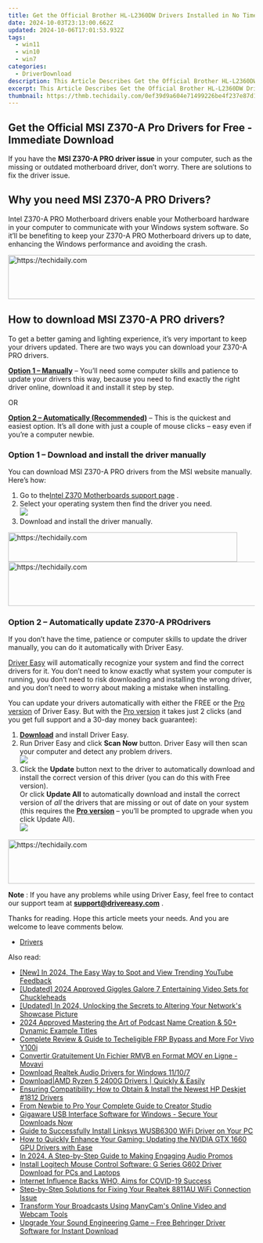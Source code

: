 ```yaml
---
title: Get the Official Brother HL-L2360DW Drivers Installed in No Time - Free Downloads Available
date: 2024-10-03T23:13:00.662Z
updated: 2024-10-06T17:01:53.932Z
tags:
  - win11
  - win10
  - win7
categories:
  - DriverDownload
description: This Article Describes Get the Official Brother HL-L2360DW Drivers Installed in No Time - Free Downloads Available
excerpt: This Article Describes Get the Official Brother HL-L2360DW Drivers Installed in No Time - Free Downloads Available
thumbnail: https://thmb.techidaily.com/0ef39d9a604e71499226be4f237e87d1b86c04c6f94c96b9949bbc0cc087d2d2.jpg
---
```


## Get the Official MSI Z370-A Pro Drivers for Free - Immediate Download

If you have the **MSI Z370-A PRO driver issue** in your computer, such as the missing or outdated motherboard driver, don’t worry. There are solutions to fix the driver issue.

## Why you need MSI Z370-A PRO Drivers?

 Intel Z370-A PRO Motherboard drivers enable your Motherboard hardware in your computer to communicate with your Windows system software. So it’ll be benefiting to keep your Z370-A PRO Motherboard drivers up to date, enhancing the Windows performance and avoiding the crash.

<!-- affiliate ads begin -->
<a href="https://appsumo.8odi.net/c/5597632/2049364/7443" target="_top" id="2049364">
  <img src="//a.impactradius-go.com/display-ad/7443-2049364" border="0" alt="https://techidaily.com" width="728" height="90"/>
</a>
<img height="0" width="0" src="https://appsumo.8odi.net/i/5597632/2049364/7443" style="position:absolute;visibility:hidden;" border="0" />
<!-- affiliate ads end -->

## How to download MSI Z370-A PRO drivers?

 To get a better gaming and lighting experience, it’s very important to keep your drivers updated. There are two ways you can download your Z370-A PRO drivers.

**[Option 1 – Manually](https://tools.techidaily.com/drivereasy/download/)**  – You’ll need some computer skills and patience to update your drivers this way, because you need to find exactly the right driver online, download it and install it step by step.

OR

**[Option 2 – Automatically (Recommended)](https://www.drivereasy.com/knowledge/download-msi-z370-a-pro-drivers/#op2)**  – This is the quickest and easiest option. It’s all done with just a couple of mouse clicks – easy even if you’re a computer newbie.

### **Option 1 –** **Download and install the driver manually**

 You can download MSI Z370-A PRO drivers from the MSI website manually.  
 Here’s how:

1. Go to the[Intel Z370 Motherboards support page](https://www.msi.com/Motherboard/support/Z370-A-PRO#down-driver) .
2. Select your operating system then find the driver you need.  
![](https://images.drivereasy.com/wp-content/uploads/2019/08/z370-2.jpg)
3. Download and install the driver manually.

<!-- affiliate ads begin -->
<a href="https://aligracehair.sjv.io/c/5597632/2135374/19272" target="_top" id="2135374">
  <img src="//a.impactradius-go.com/display-ad/19272-2135374" border="0" alt="https://techidaily.com" width="468" height="60"/>
</a>
<img height="0" width="0" src="https://aligracehair.sjv.io/i/5597632/2135374/19272" style="position:absolute;visibility:hidden;" border="0" />
<!-- affiliate ads end -->

<!-- affiliate ads begin -->
<a href="https://appsumo.8odi.net/c/5597632/2094415/7443" target="_top" id="2094415">
  <img src="//a.impactradius-go.com/display-ad/7443-2094415" border="0" alt="https://techidaily.com" width="728" height="90"/>
</a>
<img height="0" width="0" src="https://appsumo.8odi.net/i/5597632/2094415/7443" style="position:absolute;visibility:hidden;" border="0" />
<!-- affiliate ads end -->

### **Option 2 – Automatically update** Z370-A PRO**drivers**

 If you don’t have the time, patience or computer skills to update the driver manually, you can do it automatically with Driver Easy.

[Driver Easy](https://tools.techidaily.com/drivereasy/download/) will automatically recognize your system and find the correct drivers for it. You don’t need to know exactly what system your computer is running, you don’t need to risk downloading and installing the wrong driver, and you don’t need to worry about making a mistake when installing.

 You can update your drivers automatically with either the FREE or the [Pro version](https://tools.techidaily.com/drivereasy/download/) of Driver Easy. But with the [Pro version](https://tools.techidaily.com/drivereasy/download/) it takes just 2 clicks (and you get full support and a 30-day money back guarantee):

1. **[Download](https://tools.techidaily.com/drivereasy/download/)**  and install Driver Easy.
2. Run Driver Easy and click **Scan Now** button. Driver Easy will then scan your computer and detect any problem drivers.  
![](https://images.drivereasy.com/wp-content/uploads/2019/08/NVIDIA-18.jpg)
3. Click the **Update** button next to the driver to automatically download and install the correct version of this driver (you can do this with Free version).  
 Or click **Update All** to automatically download and install the correct version of _all_ the drivers that are missing or out of date on your system (this requires the **[Pro version](https://tools.techidaily.com/drivereasy/download/)**  – you’ll be prompted to upgrade when you click Update All).  
![](https://images.drivereasy.com/wp-content/uploads/2019/08/NVIDIA-Geoforce.jpg)

<!-- affiliate ads begin -->
<a href="https://appsumo.8odi.net/c/5597632/2082529/7443" target="_top" id="2082529">
  <img src="//a.impactradius-go.com/display-ad/7443-2082529" border="0" alt="https://techidaily.com" width="728" height="90"/>
</a>
<img height="0" width="0" src="https://appsumo.8odi.net/i/5597632/2082529/7443" style="position:absolute;visibility:hidden;" border="0" />
<!-- affiliate ads end -->

**Note** : If you have any problems while using Driver Easy, feel free to contact our support team at **[support@drivereasy.com](https://tools.techidaily.com/drivereasy/download/)**  .

 Thanks for reading. Hope this article meets your needs. And you are welcome to leave comments below.

* [Drivers](https://tools.techidaily.com/drivereasy/download/)

<ins class="adsbygoogle"
     style="display:block"
     data-ad-format="autorelaxed"
     data-ad-client="ca-pub-7571918770474297"
     data-ad-slot="1223367746"></ins>

<ins class="adsbygoogle"
     style="display:block"
     data-ad-client="ca-pub-7571918770474297"
     data-ad-slot="8358498916"
     data-ad-format="auto"
     data-full-width-responsive="true"></ins>

<span class="atpl-alsoreadstyle">Also read:</span>
<div><ul>
<li><a href="https://fox-cloud.techidaily.com/new-in-2024-the-easy-way-to-spot-and-view-trending-youtube-feedback/"><u>[New] In 2024, The Easy Way to Spot and View Trending YouTube Feedback</u></a></li>
<li><a href="https://youtube-data.techidaily.com/ed-2024-approved-giggles-galore-7-entertaining-video-sets-for-chuckleheads/"><u>[Updated] 2024 Approved Giggles Galore 7 Entertaining Video Sets for Chuckleheads</u></a></li>
<li><a href="https://facebook-clips.techidaily.com/updated-in-2024-unlocking-the-secrets-to-altering-your-networks-showcase-picture/"><u>[Updated] In 2024, Unlocking the Secrets to Altering Your Network's Showcase Picture</u></a></li>
<li><a href="https://extra-approaches.techidaily.com/2024-approved-mastering-the-art-of-podcast-name-creation-and-50plus-dynamic-example-titles/"><u>2024 Approved Mastering the Art of Podcast Name Creation & 50+ Dynamic Example Titles</u></a></li>
<li><a href="https://android-unlock.techidaily.com/complete-review-and-guide-to-techeligible-frp-bypass-and-more-for-vivo-y100i-by-drfone-android/"><u>Complete Review & Guide to Techeligible FRP Bypass and More For Vivo Y100i</u></a></li>
<li><a href="https://tech-savvy.techidaily.com/convertir-gratuitement-un-fichier-rmvb-en-format-mov-en-ligne-movavi/"><u>Convertir Gratuitement Un Fichier RMVB en Format MOV en Ligne - Movavi</u></a></li>
<li><a href="https://driver-download.techidaily.com/download-realtek-audio-drivers-for-windows-11107/"><u>Download Realtek Audio Drivers for Windows 11/10/7</u></a></li>
<li><a href="https://driver-download.techidaily.com/downloadamd-ryzen-5-2400g-drivers-quickly-and-easily/"><u>Download|AMD Ryzen 5 2400G Drivers | Quickly & Easily</u></a></li>
<li><a href="https://driver-download.techidaily.com/ensuring-compatibility-how-to-obtain-and-install-the-newest-hp-deskjet-1812-drivers/"><u>Ensuring Compatibility: How to Obtain & Install the Newest HP Deskjet #1812 Drivers</u></a></li>
<li><a href="https://youtube-clips.techidaily.com/from-newbie-to-pro-your-complete-guide-to-creator-studio/"><u>From Newbie to Pro Your Complete Guide to Creator Studio</u></a></li>
<li><a href="https://driver-download.techidaily.com/gigaware-usb-interface-software-for-windows-secure-your-downloads-now/"><u>Gigaware USB Interface Software for Windows - Secure Your Downloads Now</u></a></li>
<li><a href="https://driver-download.techidaily.com/guide-to-successfully-install-linksys-wusb6300-wifi-driver-on-your-pc/"><u>Guide to Successfully Install Linksys WUSB6300 WiFi Driver on Your PC</u></a></li>
<li><a href="https://driver-download.techidaily.com/how-to-quickly-enhance-your-gaming-updating-the-nvidia-gtx-1660-gpu-drivers-with-ease/"><u>How to Quickly Enhance Your Gaming: Updating the NVIDIA GTX 1660 GPU Drivers with Ease</u></a></li>
<li><a href="https://extra-tips.techidaily.com/in-2024-a-step-by-step-guide-to-making-engaging-audio-promos/"><u>In 2024, A Step-by-Step Guide to Making Engaging Audio Promos</u></a></li>
<li><a href="https://driver-download.techidaily.com/install-logitech-mouse-control-software-g-series-g602-driver-download-for-pcs-and-laptops/"><u>Install Logitech Mouse Control Software: G Series G602 Driver Download for PCs and Laptops</u></a></li>
<li><a href="https://facebook.techidaily.com/internet-influence-backs-who-aims-for-covid-19-success/"><u>Internet Influence Backs WHO, Aims for COVID-19 Success</u></a></li>
<li><a href="https://driver-download.techidaily.com/step-by-step-solutions-for-fixing-your-realtek-8811au-wifi-connection-issue/"><u>Step-by-Step Solutions for Fixing Your Realtek 8811AU WiFi Connection Issue</u></a></li>
<li><a href="https://vp-tips.techidaily.com/transform-your-broadcasts-using-manycams-online-video-and-webcam-tools/"><u>Transform Your Broadcasts Using ManyCam's Online Video and Webcam Tools</u></a></li>
<li><a href="https://driver-download.techidaily.com/upgrade-your-sound-engineering-game-free-behringer-driver-software-for-instant-download/"><u>Upgrade Your Sound Engineering Game – Free Behringer Driver Software for Instant Download</u></a></li>
</ul></div>

